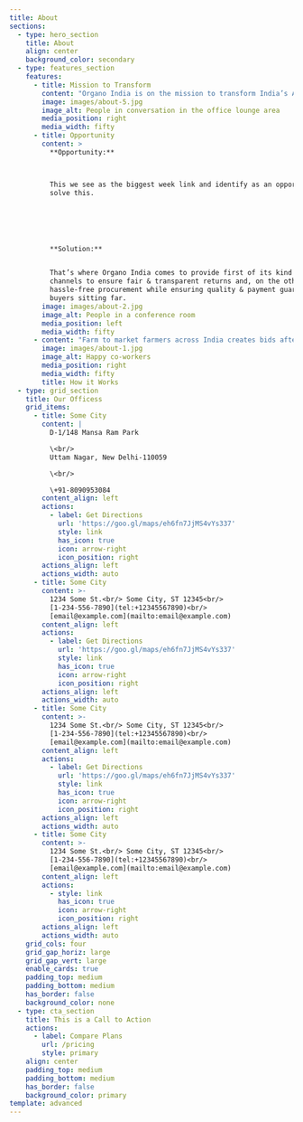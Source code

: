 ```yaml
---
title: About
sections:
  - type: hero_section
    title: About
    align: center
    background_color: secondary
  - type: features_section
    features:
      - title: Mission to Transform
        content: "Organo India is on the mission to transform India’s Agri ecosystem digitally while ensuring transparent & fair returns to farmers & hassle-free bulk buying of Agri produce for bulk buyers Across India.\n\n\n\n\nVision: Transform Agri to Highest-paying profession for all Agri stakeholders, especially farmers\n\nMission:\_ Provide Best class technology, Farmgate value addition, Create a Robust end to end supply chain.\n\n**USP: **Standardization at farm gate & hassle-free procurement\n"
        image: images/about-5.jpg
        image_alt: People in conversation in the office lounge area
        media_position: right
        media_width: fifty
      - title: Opportunity
        content: >
          **Opportunity:**



          This we see as the biggest week link and identify as an opportunity to
          solve this.






          **Solution:**


          That’s where Organo India comes to provide first of its kind formal
          channels to ensure fair & transparent returns and, on the other hand,
          hassle-free procurement while ensuring quality & payment guarantee to
          buyers sitting far.
        image: images/about-2.jpg
        image_alt: People in a conference room
        media_position: left
        media_width: fifty
      - content: "Farm to market farmers across India creates bids after harvest on our platform, with MSP.\n\nOur team performs the quality check, ensure the quality of material and upload all info with image, COA & videos online.\n\nPotential buyers from across the nation bid on the produce\n\nFarmer get notified of the highest bid, and he can choose to accept or reject,\n\n\_if the farmer accept, the buyer notified and promoted to pay a small deposit and choose the delivery method\n\nWe bring the material to a common value addition centre for quality improvement.\n\nWe complete the supply chain and deliver material to the buyer doorstep.\n"
        image: images/about-1.jpg
        image_alt: Happy co-workers
        media_position: right
        media_width: fifty
        title: How it Works
  - type: grid_section
    title: Our Officess
    grid_items:
      - title: Some City
        content: |
          D-1/148 Mansa Ram Park

          \<br/>
          Uttam Nagar, New Delhi-110059

          \<br/>

          \+91-8090953084
        content_align: left
        actions:
          - label: Get Directions
            url: 'https://goo.gl/maps/eh6fn7JjMS4vYs337'
            style: link
            has_icon: true
            icon: arrow-right
            icon_position: right
        actions_align: left
        actions_width: auto
      - title: Some City
        content: >-
          1234 Some St.<br/> Some City, ST 12345<br/>
          [1-234-556-7890](tel:+12345567890)<br/>
          [email@example.com](mailto:email@example.com)
        content_align: left
        actions:
          - label: Get Directions
            url: 'https://goo.gl/maps/eh6fn7JjMS4vYs337'
            style: link
            has_icon: true
            icon: arrow-right
            icon_position: right
        actions_align: left
        actions_width: auto
      - title: Some City
        content: >-
          1234 Some St.<br/> Some City, ST 12345<br/>
          [1-234-556-7890](tel:+12345567890)<br/>
          [email@example.com](mailto:email@example.com)
        content_align: left
        actions:
          - label: Get Directions
            url: 'https://goo.gl/maps/eh6fn7JjMS4vYs337'
            style: link
            has_icon: true
            icon: arrow-right
            icon_position: right
        actions_align: left
        actions_width: auto
      - title: Some City
        content: >-
          1234 Some St.<br/> Some City, ST 12345<br/>
          [1-234-556-7890](tel:+12345567890)<br/>
          [email@example.com](mailto:email@example.com)
        content_align: left
        actions:
          - style: link
            has_icon: true
            icon: arrow-right
            icon_position: right
        actions_align: left
        actions_width: auto
    grid_cols: four
    grid_gap_horiz: large
    grid_gap_vert: large
    enable_cards: true
    padding_top: medium
    padding_bottom: medium
    has_border: false
    background_color: none
  - type: cta_section
    title: This is a Call to Action
    actions:
      - label: Compare Plans
        url: /pricing
        style: primary
    align: center
    padding_top: medium
    padding_bottom: medium
    has_border: false
    background_color: primary
template: advanced
---
```

